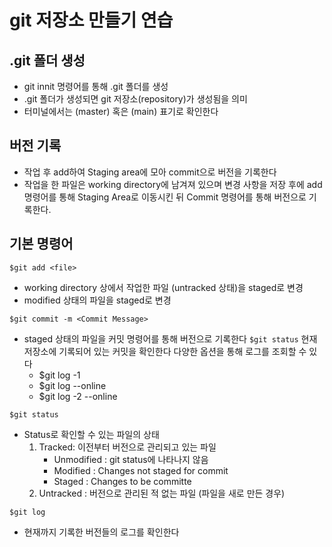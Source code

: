 # git 저장소 만들기 연습
## .git 폴더 생성
- git innit 명령어를 통해 .git 폴더를 생성
- .git 폴더가 생성되면 git 저장소(repository)가 생성됨을 의미
- 터미널에서는 (master) 혹은 (main) 표기로 확인한다

## 버전 기록
- 작업 후 add하여 Staging area에 모아 commit으로 버전을 기록한다
- 작업을 한 파일은 working directory에 남겨져 있으며 변경 사항을 저장 후에 add 명령어를 통해 Staging Area로 이동시킨 뒤 Commit 명령어를 통해 버전으로 기록한다.

## 기본 명령어
```$git add <file>```
- working directory 상에서 작업한 파일 (untracked 상태)을 staged로 변경
- modified 상태의 파일을 staged로 변경

```$git commit -m <Commit Message>```
- staged 상태의 파일을 커밋 명령어를 통해 버전으로 기록한다
```$git status```
현재 저장소에 기록되어 있는 커밋을 확인한다
다양한 옵션을 통해 로그를 조회할 수 있다
    - $git log -1
    - $git log --online
    - $git log -2 --online
    
    
```$git status```
- Status로 확인할 수 있는 파일의 상태
    1. Tracked: 이전부터 버전으로 관리되고 있는 파일
        - Unmodified : git status에 나타나지 않음
        - Modified : Changes not staged for commit
        - Staged : Changes to be committe
    2. Untracked : 버전으로 관리된 적 없는 파일 (파일을 새로 만든 경우)

```$git log```
 - 현재까지 기록한 버전들의 로그를 확인한다



